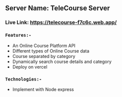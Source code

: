 
## Server Name: TeleCourse Server

### Live Link: https://telecourse-f7c6c.web.app/
### `Features:-`
- An Online Course Platform API
- Different types of Online Course data
- Course separated by category
- Dynamically search course details and category
- Deploy on vercel

### `Technologies:-` 
- Implement with Node express
